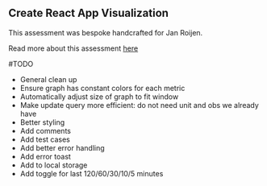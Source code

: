 ## Create React App Visualization

This assessment was bespoke handcrafted for Jan Roijen.

Read more about this assessment [here](https://react.eogresources.com)

#TODO
- General clean up
- Ensure graph has constant colors for each metric
- Automatically adjust size of graph to fit window
- Make update query more efficient: do not need unit and obs we already have
- Better styling
- Add comments
- Add test cases
- Add better error handling
- Add error toast
- Add to local storage
- Add toggle for last 120/60/30/10/5 minutes
